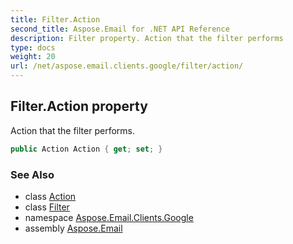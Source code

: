 ```yaml
---
title: Filter.Action
second_title: Aspose.Email for .NET API Reference
description: Filter property. Action that the filter performs
type: docs
weight: 20
url: /net/aspose.email.clients.google/filter/action/
---
```

## Filter.Action property

Action that the filter performs.

```csharp
public Action Action { get; set; }
```

### See Also

* class [Action](../../action/)
* class [Filter](../)
* namespace [Aspose.Email.Clients.Google](../../filter/)
* assembly [Aspose.Email](../../../)


